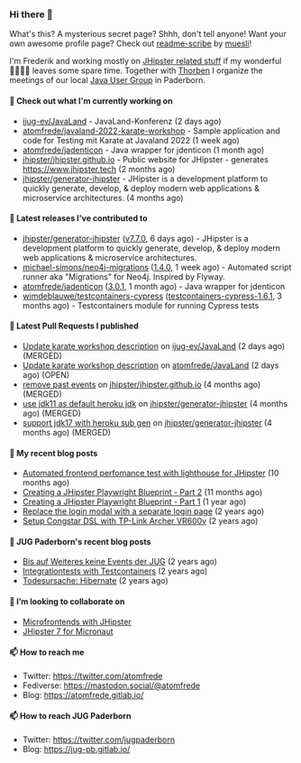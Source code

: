 ### Hi there 👋

What's this? A mysterious secret page? Shhh, don't tell anyone!
Want your own awesome profile page? Check out [readme-scribe](https://github.com/muesli/readme-scribe) by [muesli](https://github.com/muesli)!

I'm Frederik and working mostly on [JHipster related stuff](https://github.com/jhipster/) if my wonderful 👨‍👩‍👧‍👦 leaves some spare time.
Together with [Thorben](https://github.com/thjanssen) I organize the meetings of our local [Java User Group](https://github.com/jugpaderborn) in Paderborn.

#### 👷 Check out what I'm currently working on

- [ijug-ev/JavaLand](https://github.com/ijug-ev/JavaLand) - JavaLand-Konferenz (2 days ago)
- [atomfrede/javaland-2022-karate-workshop](https://github.com/atomfrede/javaland-2022-karate-workshop) - Sample application and code for Testing mit Karate at Javaland 2022 (1 week ago)
- [atomfrede/jadenticon](https://github.com/atomfrede/jadenticon) - Java wrapper for jdenticon (1 month ago)
- [jhipster/jhipster.github.io](https://github.com/jhipster/jhipster.github.io) - Public website for JHipster - generates https://www.jhipster.tech (2 months ago)
- [jhipster/generator-jhipster](https://github.com/jhipster/generator-jhipster) - JHipster is a development platform to quickly generate, develop, &amp; deploy modern web applications &amp; microservice architectures. (4 months ago)

#### 🔭 Latest releases I've contributed to

- [jhipster/generator-jhipster](https://github.com/jhipster/generator-jhipster) ([v7.7.0](https://github.com/jhipster/generator-jhipster/releases/tag/v7.7.0), 6 days ago) - JHipster is a development platform to quickly generate, develop, &amp; deploy modern web applications &amp; microservice architectures.
- [michael-simons/neo4j-migrations](https://github.com/michael-simons/neo4j-migrations) ([1.4.0](https://github.com/michael-simons/neo4j-migrations/releases/tag/1.4.0), 1 week ago) - Automated script runner aka &#34;Migrations&#34; for Neo4j. Inspired by Flyway.
- [atomfrede/jadenticon](https://github.com/atomfrede/jadenticon) ([3.0.1](https://github.com/atomfrede/jadenticon/releases/tag/3.0.1), 1 month ago) - Java wrapper for jdenticon
- [wimdeblauwe/testcontainers-cypress](https://github.com/wimdeblauwe/testcontainers-cypress) ([testcontainers-cypress-1.6.1](https://github.com/wimdeblauwe/testcontainers-cypress/releases/tag/testcontainers-cypress-1.6.1), 3 months ago) - Testcontainers module for running Cypress tests

#### 🔨 Latest Pull Requests I published

- [Update karate workshop description](https://github.com/ijug-ev/JavaLand/pull/19) on [ijug-ev/JavaLand](https://github.com/ijug-ev/JavaLand) (2 days ago) (MERGED)
- [Update karate workshop description](https://github.com/atomfrede/JavaLand/pull/1) on [atomfrede/JavaLand](https://github.com/atomfrede/JavaLand) (2 days ago) (OPEN)
- [remove past events](https://github.com/jhipster/jhipster.github.io/pull/1172) on [jhipster/jhipster.github.io](https://github.com/jhipster/jhipster.github.io) (4 months ago) (MERGED)
- [use jdk11 as default heroku jdk](https://github.com/jhipster/generator-jhipster/pull/16625) on [jhipster/generator-jhipster](https://github.com/jhipster/generator-jhipster) (4 months ago) (MERGED)
- [support jdk17 with heroku sub gen](https://github.com/jhipster/generator-jhipster/pull/16624) on [jhipster/generator-jhipster](https://github.com/jhipster/generator-jhipster) (4 months ago) (MERGED)

#### 📜 My recent blog posts

- [Automated frontend perfomance test with lighthouse for JHipster](https://atomfrede.gitlab.io/2021/04/automated-frontend-perfomance-test-with-lighthouse-for-jhipster/) (10 months ago)
- [Creating a JHipster Playwright Blueprint - Part 2](https://atomfrede.gitlab.io/2021/03/creating-a-jhipster-playwright-blueprint-part-2/) (11 months ago)
- [Creating a JHipster Playwright Blueprint - Part 1](https://atomfrede.gitlab.io/2021/03/creating-a-jhipster-playwright-blueprint-part-1/) (1 year ago)
- [Replace the login modal with a separate login page](https://atomfrede.gitlab.io/2019/11/replace-the-login-modal-with-a-separate-login-page/) (2 years ago)
- [Setup Congstar DSL with TP-Link Archer VR600v](https://atomfrede.gitlab.io/2019/08/setup-congstar-dsl-with-tp-link-archer-vr600v/) (2 years ago)

#### 📜 JUG Paderborn's recent blog posts

- [Bis auf Weiteres keine Events der JUG](https://jug-pb.gitlab.io/blog/2020/covid-19.html) (2 years ago)
- [Integrationtests with Testcontainers](https://jug-pb.gitlab.io/blog/2020/integrationtests-with-testcontainers.html) (2 years ago)
- [Todesursache: Hibernate](https://jug-pb.gitlab.io/blog/2020/todesursache-hibernate.html) (2 years ago)

#### 👯 I’m looking to collaborate on

- [Microfrontends with JHipster](https://github.com/jhipster/generator-jhipster/issues/10189)
- [JHipster 7 for Micronaut](https://github.com/jhipster/generator-jhipster-micronaut/issues/250)

#### 📫 How to reach me

- Twitter: https://twitter.com/atomfrede
- Fediverse: https://mastodon.social/@atomfrede
- Blog: https://atomfrede.gitlab.io/

#### 📫 How to reach JUG Paderborn

- Twitter: https://twitter.com/jugpaderborn
- Blog: https://jug-pb.gitlab.io/
